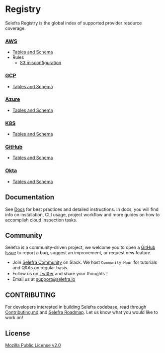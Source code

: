 # Registry

Selefra Registry is the global index of supported provider resource coverage.

### [AWS](https://github.com/selefra/selefra-provider-aws)
- [Tables and Schema](https://github.com/selefra/selefra-provider-aws/blob/main/docs/tables/aws.md)
- Rules
  - [S3 misconfiguration](https://github.com/selefra/rules-aws-misconfigure-s3/tree/main/rules/s3)

### [GCP](https://github.com/selefra/selefra-provider-gcp)
- [Tables and Schema](https://github.com/selefra/selefra-provider-gcp/blob/main/docs/tables/gcp.md)

### [Azure](https://github.com/selefra/selefra-provider-azure)
- [Tables and Schema](https://github.com/selefra/selefra-provider-azure/blob/main/docs/tables/azure.md)

### [K8S](https://github.com/selefra/selefra-provider-k8s)
- [Tables and Schema](https://github.com/selefra/selefra-provider-k8s/blob/main/docs/tables/k8s.md)

### [GitHub](https://github.com/selefra/selefra-provider-github)
- [Tables and Schema](https://github.com/selefra/selefra-provider-github/blob/main/docs/tables/github.md)

### [Okta](https://github.com/selefra/selefra-provider-okta)
- [Tables and Schema](https://github.com/selefra/selefra-provider-okta/blob/main/docs/tables/okta.md)

## Documentation

See [Docs](https://selefra.io/docs) for best practices and detailed instructions. In docs, you will find info on installation, CLI usage, project workflow and more guides on how to accomplish cloud inspection tasks.

## Community

Selefra is a community-driven project, we welcome you to open a [GitHub Issue](https://github.com/selefra/selefra/issues/new/choose) to report a bug, suggest an improvement, or request new feature.

-  Join [Selefra Community](https://selefra.slack.com) on Slack. We host `Community Hour` for tutorials and Q&As on regular basis.
-  Follow us on [Twitter](https://twitter.com/SelefraCorp) and share your thoughts！
-  Email us at support@selefra.io

## CONTRIBUTING

For developers interested in building Selefra codebase, read through [Contributing.md](https://github.com/selefra/selefra/blob/main/CONTRIBUTING.md) and [Selefra Roadmap](https://github.com/orgs/selefra/projects/1). 
Let us know what you would like to work on!

## License

[Mozilla Public License v2.0](https://github.com/selefra/selefra/blob/main/LICENSE)
